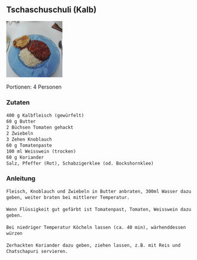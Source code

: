 ## Tschaschuschuli (Kalb)

![img.png](images/tschaschuschuli.png)

Portionen: 4 Personen

### Zutaten

    400 g Kalbfleisch (gewürfelt)
    60 g Butter
    2 Büchsen Tomaten gehackt
    2 Zwiebeln
    3 Zehen Knoblauch
    60 g Tomatenpaste
    100 ml Weisswein (trocken)
    60 g Koriander
    Salz, Pfeffer (Rot), Schabzigerklee (od. Bockshornklee)

### Anleitung

    Fleisch, Knoblauch und Zwiebeln in Butter anbraten, 300ml Wasser dazu geben, weiter braten bei mittlerer Temperatur.

    Wenn Flüssigkeit gut gefärbt ist Tomatenpast, Tomaten, Weisswein dazu geben. 

    Bei niedriger Temperatur Köcheln lassen (ca. 40 min), wärhenddessen würzen

    Zerhackten Koriander dazu geben, ziehen lassen, z.B. mit Reis und Chatschapuri servieren. 

